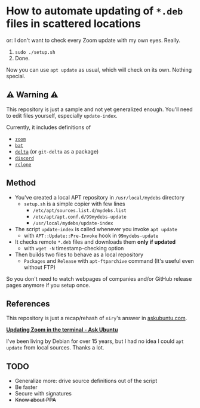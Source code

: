 # How to automate updating of `*.deb` files in scattered locations

or: I don't want to check every Zoom update with my own eyes. Really.

1. `sudo ./setup.sh`
2. Done.

Now you can use `apt update` as usual, which will check on its own. Nothing special.

## ⚠ Warning ⚠

This repository is just a sample and not yet generalized enough. You'll need to edit files
yourself, especially `update-index`.

Currently, it includes definitions of

* [`zoom`](https://zoom.us/download?os=linux)
* [`bat`](https://github.com/sharkdp/bat)
* [`delta`](https://github.com/dandavison/delta) (or `git-delta` as a package)
* [`discord`](https://discord.com/download)
* [`rclone`](https://github.com/rclone/rclone)

## Method

* You've created a local APT repository in `/usr/local/mydebs` directory
  * `setup.sh` is a simple copier with few lines
    * `/etc/apt/sources.list.d/mydebs.list`
    * `/etc/apt/apt.conf.d/99mydebs-update`
    * `/usr/local/mydebs/update-index`
* The script `update-index` is called whenever you invoke `apt update`
  * with `APT::Update::Pre-Invoke` hook in `99mydebs-update`
* It checks remote `*.deb` files and downloads them **only if updated**
  * with `wget -N` timestamp-checking option
* Then builds two files to behave as a local repository
  * `Packages` and `Release` with `apt-ftparchive` command (It's useful even without FTP)

So you don't need to watch webpages of companies and/or GitHub release pages anymore if
you setup once.

## References

This repository is just a recap/rehash of `niry`'s answer in [askubuntu.com](https://askubuntu.com).

**[Updating Zoom in the terminal - Ask Ubuntu](https://askubuntu.com/a/1316231)**

I've been living by Debian for over 15 years, but I had no idea I could `apt update` from
local sources. Thanks a lot.

## TODO

* Generalize more: drive source definitions out of the script
* Be faster
* Secure with signatures
* ~~Know about PPA~~
